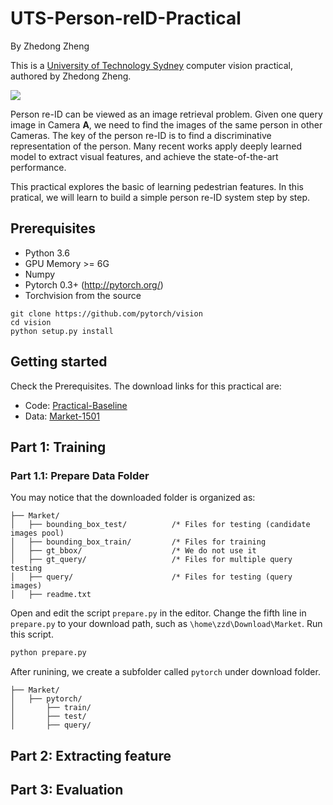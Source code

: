# UTS-Person-reID-Practical
By Zhedong Zheng

This is a [University of Technology Sydney](https://www.uts.edu.au) computer vision practical, authored by Zhedong Zheng.

![](https://github.com/layumi/Person_reID_baseline_pytorch/blob/master/demo.png)

Person re-ID can be viewed as an image retrieval problem. Given one query image in Camera **A**, we need to find the images of the same person in other Cameras. The key of the person re-ID is to find a discriminative representation of the person. Many recent works apply deeply learned model to extract visual features, and achieve the state-of-the-art performance.

This practical explores the basic of learning pedestrian features. In this pratical, we will learn to build a simple person re-ID system step by step.

## Prerequisites
- Python 3.6
- GPU Memory >= 6G
- Numpy
- Pytorch 0.3+ (http://pytorch.org/)
- Torchvision from the source
```
git clone https://github.com/pytorch/vision
cd vision
python setup.py install
```

## Getting started
Check the Prerequisites. The download links for this practical are:

- Code: [Practical-Baseline](https://github.com/layumi/Person_reID_baseline_pytorch/archive/master.zip)
- Data: [Market-1501](http://188.138.127.15:81/Datasets/Market-1501-v15.09.15.zip)

## Part 1: Training
### Part 1.1: Prepare Data Folder
You may notice that the downloaded folder is organized as:
```
├── Market/
│   ├── bounding_box_test/          /* Files for testing (candidate images pool)
│   ├── bounding_box_train/         /* Files for training 
│   ├── gt_bbox/                    /* We do not use it 
│   ├── gt_query/                   /* Files for multiple query testing 
│   ├── query/                      /* Files for testing (query images)
│   ├── readme.txt
```
Open and edit the script `prepare.py` in the editor. Change the fifth line in `prepare.py` to your download path, such as `\home\zzd\Download\Market`. Run this script.
```bash
python prepare.py
```
After runining, we create a subfolder called `pytorch` under download folder. 
```
├── Market/
│   ├── pytorch/
│       ├── train/
│       ├── test/
│       ├── query/
```
## Part 2: Extracting feature

## Part 3: Evaluation


